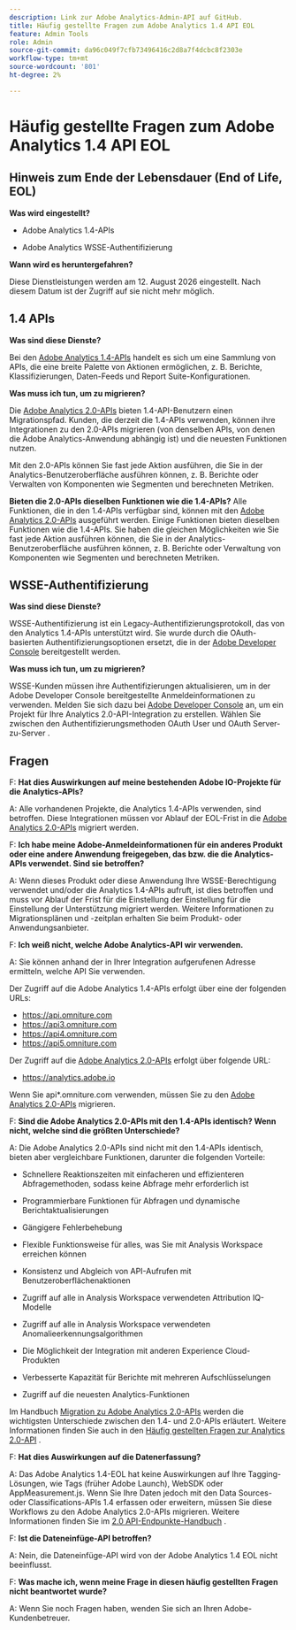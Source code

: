 ```yaml
---
description: Link zur Adobe Analytics-Admin-API auf GitHub.
title: Häufig gestellte Fragen zum Adobe Analytics 1.4 API EOL
feature: Admin Tools
role: Admin
source-git-commit: da96c049f7cfb73496416c2d8a7f4dcbc8f2303e
workflow-type: tm+mt
source-wordcount: '801'
ht-degree: 2%

---
```


# Häufig gestellte Fragen zum Adobe Analytics 1.4 API EOL

## Hinweis zum Ende der Lebensdauer (End of Life, EOL)

**Was wird eingestellt?**

* Adobe Analytics 1.4-APIs

* Adobe Analytics WSSE-Authentifizierung

**Wann wird es heruntergefahren?**

Diese Dienstleistungen werden am 12. August 2026 eingestellt. Nach diesem Datum ist der Zugriff auf sie nicht mehr möglich.

## 1.4 APIs

**Was sind diese Dienste?**

Bei den [Adobe Analytics 1.4-APIs](https://developer.adobe.com/analytics-apis/docs/1.4/) handelt es sich um eine Sammlung von APIs, die eine breite Palette von Aktionen ermöglichen, z. B. Berichte, Klassifizierungen, Daten-Feeds und Report Suite-Konfigurationen.

**Was muss ich tun, um zu migrieren?**

Die [Adobe Analytics 2.0-APIs](https://developer.adobe.com/analytics-apis/docs/2.0/) bieten 1.4-API-Benutzern einen Migrationspfad. Kunden, die derzeit die 1.4-APIs verwenden, können ihre Integrationen zu den 2.0-APIs migrieren (von denselben APIs, von denen die Adobe Analytics-Anwendung abhängig ist) und die neuesten Funktionen nutzen.

Mit den 2.0-APIs können Sie fast jede Aktion ausführen, die Sie in der Analytics-Benutzeroberfläche ausführen können, z. B. Berichte oder Verwalten von Komponenten wie Segmenten und berechneten Metriken.

**Bieten die 2.0-APIs dieselben Funktionen wie die 1.4-APIs?**
Alle Funktionen, die in den 1.4-APIs verfügbar sind, können mit den [Adobe Analytics 2.0-APIs](https://developer.adobe.com/analytics-apis/docs/2.0/) ausgeführt werden. Einige Funktionen bieten dieselben Funktionen wie die 1.4-APIs. Sie haben die gleichen Möglichkeiten wie Sie fast jede Aktion ausführen können, die Sie in der Analytics-Benutzeroberfläche ausführen können, z. B. Berichte oder Verwaltung von Komponenten wie Segmenten und berechneten Metriken.

## WSSE-Authentifizierung

**Was sind diese Dienste?**

WSSE-Authentifizierung ist ein Legacy-Authentifizierungsprotokoll, das von den Analytics 1.4-APIs unterstützt wird. Sie wurde durch die OAuth-basierten Authentifizierungsoptionen ersetzt, die in der [Adobe Developer Console](https://developer.adobe.com/console/home) bereitgestellt werden.

**Was muss ich tun, um zu migrieren?**

WSSE-Kunden müssen ihre Authentifizierungen aktualisieren, um in der Adobe Developer Console bereitgestellte Anmeldeinformationen zu verwenden. Melden Sie sich dazu bei [Adobe Developer Console](https://developer.adobe.com/console/home) an, um ein Projekt für Ihre Analytics 2.0-API-Integration zu erstellen. Wählen Sie zwischen den Authentifizierungsmethoden OAuth User und OAuth Server-zu-Server .

## Fragen

F: **Hat dies Auswirkungen auf meine bestehenden Adobe IO-Projekte für die Analytics-APIs?**

A: Alle vorhandenen Projekte, die Analytics 1.4-APIs verwenden, sind betroffen. Diese Integrationen müssen vor Ablauf der EOL-Frist in die [Adobe Analytics 2.0-APIs](https://developer.adobe.com/analytics-apis/docs/2.0/) migriert werden.

F: **Ich habe meine Adobe-Anmeldeinformationen für ein anderes Produkt oder eine andere Anwendung freigegeben, das bzw. die die Analytics-APIs verwendet. Sind sie betroffen?**

A: Wenn dieses Produkt oder diese Anwendung Ihre WSSE-Berechtigung verwendet und/oder die Analytics 1.4-APIs aufruft, ist dies betroffen und muss vor Ablauf der Frist für die Einstellung der Einstellung für die Einstellung der Unterstützung migriert werden. Weitere Informationen zu Migrationsplänen und -zeitplan erhalten Sie beim Produkt- oder Anwendungsanbieter.

F: **Ich weiß nicht, welche Adobe Analytics-API wir verwenden.**

A: Sie können anhand der in Ihrer Integration aufgerufenen Adresse ermitteln, welche API Sie verwenden.

Der Zugriff auf die Adobe Analytics 1.4-APIs erfolgt über eine der folgenden URLs:
* https://api.omniture.com
* https://api3.omniture.com
* https://api4.omniture.com
* https://api5.omniture.com

Der Zugriff auf die [Adobe Analytics 2.0-APIs](https://developer.adobe.com/analytics-apis/docs/2.0/) erfolgt über folgende URL:
* https://analytics.adobe.io

Wenn Sie api*.omniture.com verwenden, müssen Sie zu den [Adobe Analytics 2.0-APIs](https://developer.adobe.com/analytics-apis/docs/2.0/) migrieren.

F: **Sind die Adobe Analytics 2.0-APIs mit den 1.4-APIs identisch? Wenn nicht, welche sind die größten Unterschiede?**

A: Die Adobe Analytics 2.0-APIs sind nicht mit den 1.4-APIs identisch, bieten aber vergleichbare Funktionen, darunter die folgenden Vorteile:

* Schnellere Reaktionszeiten mit einfacheren und effizienteren Abfragemethoden, sodass keine Abfrage mehr erforderlich ist

* Programmierbare Funktionen für Abfragen und dynamische Berichtaktualisierungen

* Gängigere Fehlerbehebung

* Flexible Funktionsweise für alles, was Sie mit Analysis Workspace erreichen können

* Konsistenz und Abgleich von API-Aufrufen mit Benutzeroberflächenaktionen

* Zugriff auf alle in Analysis Workspace verwendeten Attribution IQ-Modelle

* Zugriff auf alle in Analysis Workspace verwendeten Anomalieerkennungsalgorithmen

* Die Möglichkeit der Integration mit anderen Experience Cloud-Produkten

* Verbesserte Kapazität für Berichte mit mehreren Aufschlüsselungen

* Zugriff auf die neuesten Analytics-Funktionen

Im Handbuch [Migration zu Adobe Analytics 2.0-APIs](https://developer.adobe.com/analytics-apis/docs/2.0/guides/migration/) werden die wichtigsten Unterschiede zwischen den 1.4- und 2.0-APIs erläutert. Weitere Informationen finden Sie auch in den [Häufig gestellten Fragen zur Analytics 2.0-API](https://developer.adobe.com/analytics-apis/docs/2.0/guides/faq/) .

F: **Hat dies Auswirkungen auf die Datenerfassung?**

A: Das Adobe Analytics 1.4-EOL hat keine Auswirkungen auf Ihre Tagging-Lösungen, wie Tags (früher Adobe Launch), WebSDK oder AppMeasurement.js. Wenn Sie Ihre Daten jedoch mit den Data Sources- oder Classifications-APIs 1.4 erfassen oder erweitern, müssen Sie diese Workflows zu den Adobe Analytics 2.0-APIs migrieren. Weitere Informationen finden Sie im [2.0 API-Endpunkte-Handbuch](https://developer.adobe.com/analytics-apis/docs/2.0/guides/endpoints/) .

F: **Ist die Dateneinfüge-API betroffen?**

A: Nein, die Dateneinfüge-API wird von der Adobe Analytics 1.4 EOL nicht beeinflusst.

F: **Was mache ich, wenn meine Frage in diesen häufig gestellten Fragen nicht beantwortet wurde?**

A: Wenn Sie noch Fragen haben, wenden Sie sich an Ihren Adobe-Kundenbetreuer.

